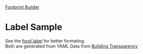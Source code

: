 [Footprint Builder](/io/template/)
# Label Sample
See the [food label](/data-commons/docs/food/) for better formating.  
Both are generated from YAML
Data from [Building Transparency](/OpenFootprint/products/)